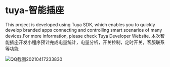 
# tuya-智能插座

This project is developed using Tuya SDK, which enables you to quickly develop branded apps connecting and controlling smart scenarios of many devices.For more information, please check Tuya Developer Website.
本次智能插座开发小程序预计完成电量统计，电量分析，开关控制，定时开关，客服联系等功能

![QQ截图20210417233830](https://user-images.githubusercontent.com/63386204/115118631-b7c6aa00-9fd6-11eb-9dca-5b1a1442320d.png)


